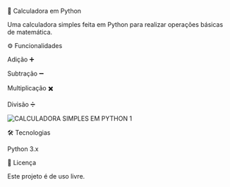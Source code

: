 🧮 Calculadora em Python

Uma calculadora simples feita em Python para realizar operações básicas de matemática.

⚙️ Funcionalidades

Adição ➕

Subtração ➖

Multiplicação ✖️

Divisão ➗

![CALCULADORA SIMPLES EM PYTHON 1](https://github.com/user-attachments/assets/20ea03c8-54bb-49cf-8b90-a58baddd784f)



🛠️ Tecnologias

Python 3.x

📄 Licença

Este projeto é de uso livre.



